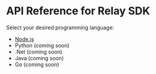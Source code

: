 # API Reference for Relay SDK

Select your desired programming language:
 - [Node.js](/relay-js)
 - Python (coming soon)
 - .Net (coming soon)
 - Java (coming soon)
 - Go (coming soon)
